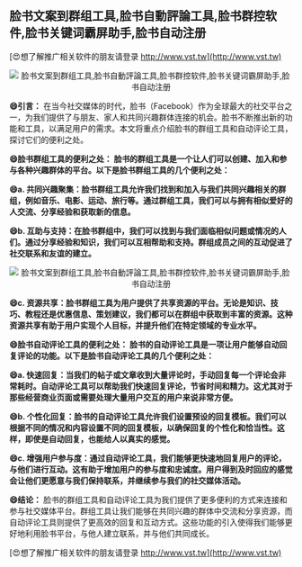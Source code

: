 ## **脸书文案到群组工具,脸书自動評論工具,脸书群控软件,脸书关键词霸屏助手,脸书自动注册**

[😍想了解推广相关软件的朋友请登录 http://www.vst.tw](http://www.vst.tw)

 <center><img src="https://vst.tw/MP4/tuiguang/png/2.png" alt="脸书文案到群组工具,脸书自動評論工具,脸书群控软件,脸书关键词霸屏助手,脸书自动注册"></center>

**😄引言：**
在当今社交媒体的时代，脸书（Facebook）作为全球最大的社交平台之一，为我们提供了与朋友、家人和共同兴趣群体连接的机会。脸书不断推出新的功能和工具，以满足用户的需求。本文将重点介绍脸书的群组工具和自动评论工具，探讨它们的便利之处。

**😄脸书群组工具的便利之处： 脸书的群组工具是一个让人们可以创建、加入和参与各种兴趣群体的平台。以下是脸书群组工具的几个便利之处：**

**😄a. 共同兴趣聚集：脸书群组工具允许我们找到和加入与我们共同兴趣相关的群组，例如音乐、电影、运动、旅行等。通过群组工具，我们可以与拥有相似爱好的人交流、分享经验和获取新的信息。**

**😄b. 互助与支持：在脸书群组中，我们可以找到与我们面临相似问题或情况的人们。通过分享经验和知识，我们可以互相帮助和支持。群组成员之间的互动促进了社交联系和友谊的建立。**

 <center><img src="https://vst.tw/MP4/tuiguang/png/8.png" alt="脸书文案到群组工具,脸书自動評論工具,脸书群控软件,脸书关键词霸屏助手,脸书自动注册"></center>

**😄c. 资源共享：脸书群组工具为用户提供了共享资源的平台。无论是知识、技巧、教程还是优惠信息、策划建议，我们都可以在群组中获取到丰富的资源。这种资源共享有助于用户实现个人目标，并提升他们在特定领域的专业水平。**

**😄脸书自动评论工具的便利之处： 脸书的自动评论工具是一项让用户能够自动回复评论的功能。以下是脸书自动评论工具的几个便利之处：**

**😄a. 快速回复：当我们的帖子或文章收到大量评论时，手动回复每一个评论会非常耗时。自动评论工具可以帮助我们快速回复评论，节省时间和精力。这尤其对于那些经营商业页面或需要处理大量用户交互的用户来说非常方便。**

**😄b. 个性化回复：脸书的自动评论工具允许我们设置预设的回复模板。我们可以根据不同的情况和内容设置不同的回复模板，以确保回复的个性化和恰当性。这样，即使是自动回复，也能给人以真实的感觉。**

**😄c. 增强用户参与度：通过自动评论工具，我们能够更快速地回复用户的评论，与他们进行互动。这有助于增加用户的参与度和忠诚度。用户得到及时回应的感觉会让他们更愿意与我们保持联系，并继续参与我们的社交媒体活动。**

**😄结论：**
脸书的群组工具和自动评论工具为我们提供了更多便利的方式来连接和参与社交媒体平台。群组工具让我们能够在共同兴趣的群体中交流和分享资源，而自动评论工具则提供了更高效的回复和互动方式。这些功能的引入使得我们能够更好地利用脸书平台，与他人建立联系，并与他们共同成长。

[😍想了解推广相关软件的朋友请登录 http://www.vst.tw](http://www.vst.tw)



